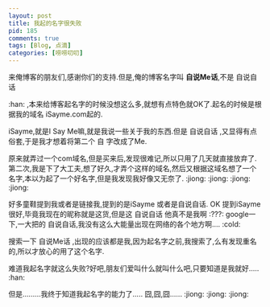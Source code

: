 ```yaml
--- 
layout: post
title: 我起的名字很失败
pid: 185
comments: true
tags: [Blog, 点滴]
categories: [唠唠叨叨]
---
```

来俺博客的朋友们,感谢你们的支持.但是,俺的博客名字叫 **自说Me话**,不是 自说自话

 :han: ,本来给博客起名字的时候没想这么多,就想有点特色就OK了.起名的时候是根据我的域名 iSayme.com起的.
 
iSayme,就是I Say Me嘛,就是我说一些关于我的东西.但是 自说自话 ,又显得有点俗套,于是我才想着将第二个 自 字改成了Me.

原来就弄过一个com域名,但是买来后,发现很难记,所以只用了几天就直接放弃了.第二次,我是下了大工夫,想了好久,才弄个这样的域名,然后又根据这域名想了一个名字,本以为起了一个好名字,但是我发现我好像又无奈了. :jiong:  :jiong:  :jiong:  :jiong: 

好多童鞋提到我或者是链接我,提到的是iSayme 或者是自说自话. 
OK 提到iSayme很好,毕竟我现在的昵称就是这货,但是这 自说自话 他真不是我啊 :???: google一下,一大把的 自说自话,我没有这么大能量出现在网络的各个地方啊.... :cold: 

搜索一下 自说Me话 ,出现的应该都是我,因为起名字之前,我搜索了,么有发现重名的,所以才放心的用了这个名字.

难道我起名字就这么失败?好吧,朋友们爱叫什么就叫什么吧,只要知道是我就好..... :han: 

但是.........我终于知道我起名字的能力了..... 囧,囧,囧...... :jiong:  :jiong:  :jiong: 
